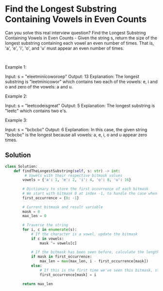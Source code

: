 # Find the Longest Substring Containing Vowels in Even Counts

Can you solve this real interview question? Find the Longest Substring Containing Vowels in Even Counts - Given the string s, return the size of the longest substring containing each vowel an even number of times. That is, 'a', 'e', 'i', 'o', and 'u' must appear an even number of times.

 

Example 1:


Input: s = "eleetminicoworoep"
Output: 13
Explanation: The longest substring is "leetminicowor" which contains two each of the vowels: e, i and o and zero of the vowels: a and u.


Example 2:


Input: s = "leetcodeisgreat"
Output: 5
Explanation: The longest substring is "leetc" which contains two e's.


Example 3:


Input: s = "bcbcbc"
Output: 6
Explanation: In this case, the given string "bcbcbc" is the longest because all vowels: a, e, i, o and u appear zero times.

## Solution
```py
class Solution:
    def findTheLongestSubstring(self, s: str) -> int:
         # Vowels with their respective bitmask values
        vowels = {'a': 1, 'e': 2, 'i': 4, 'o': 8, 'u': 16}
        
        # Dictionary to store the first occurrence of each bitmask
        # We start with bitmask 0 at index -1, to handle the case when the entire string is valid
        first_occurrence = {0: -1}
        
        # Current bitmask and result variable
        mask = 0
        max_len = 0
        
        # Traverse the string
        for i, c in enumerate(s):
            # If the character is a vowel, update the bitmask
            if c in vowels:
                mask ^= vowels[c]
            
            # If the bitmask has been seen before, calculate the length of the substring
            if mask in first_occurrence:
                max_len = max(max_len, i - first_occurrence[mask])
            else:
                # If this is the first time we've seen this bitmask, store the index
                first_occurrence[mask] = i
        
        return max_len

```
